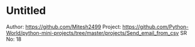 # Untitled

Author: https://github.com/Mitesh2499
Project: https://github.com/Python-World/python-mini-projects/tree/master/projects/Send_email_from_csv
SR No: 18